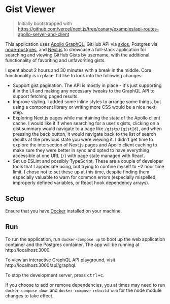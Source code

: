 # Gist Viewer

> Initially bootstrapped with https://github.com/vercel/next.js/tree/canary/examples/api-routes-apollo-server-and-client

This application uses [Apollo GraphQL](https://www.apollographql.com/), GitHub API via [axios](https://github.com/axios/axios), Postgres via [node-postgres](https://node-postgres.com/), and [Next.js](https://nextjs.org/) to showcase a full-stack application for searching and viewing GitHub Gists by username, with the additional functionality of favoriting and unfavoriting gists.

I spent about 2 hours and 30 minutes with a break in the middle. Core functionality is in place. I'd like to look into the following changes:

- Support gist pagination. The API is mostly in place - it's just supporting it in the UI and making any necessary tweaks to the GraphQL API to support fetching paged results.
- Improve styling. I added some inline styles to arrange some things, but using a component library or writing more CSS would be a nice next step.
- Exploring Next.js pages while maintaining the state of the Apollo client cache. I would like it if when searching for a user's gists, clicking on a gist summary would navigate to a page like `/gists/{gistId}`, and when pressing the back button, it would navigate back to the list of search results at the previous state you were viewing it. I didn't get time to explore the intersection of Next.js pages and Apollo client caching to make sure they were better in sync and opted to have everything accessible at one URL (`/`) with page state managed with React.
- Set up ESLint and possibly TypeScript. These are a couple of developer tools that I appreciate using, but trying to confine myself to ~2 hour time limit, I chose not to set these up at this time, despite finding them especially valuable to warn for common errors (especially mispelled, improperly defined variables, or React hook dependency arrays).

## Setup

Ensure that you have [Docker](https://docs.docker.com/get-docker/) installed on your machine.

## Run

To run the application, run `docker-compose up` to boot up the web application container and the Postgres container. The app will be running at http://localhost:3000.

To view an interactive GraphQL API playground, visit http://localhost:3000/api/graphql.

To stop the development server, press <kbd>ctrl+c</kbd>.

If you choose to add or remove dependencies, you at times may need to run `docker-compose down` and `docker-compose rebuild web` for the node module changes to take effect.
